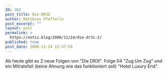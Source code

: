 ```yaml
---
ID: 262
post_title: Die DR3I
author: Matthias Pfefferle
post_excerpt: ""
layout: post
permalink: >
  https://notiz.blog/2006/11/24/die-dr3i-2/
published: true
post_date: 2006-11-24 12:47:54
---
```

<!-- wp:paragraph -->
<p>Ab heute gibt es 2 neue Folgen von "Die DR3I". Folge 04 "Zug Um Zug" und ein Mitratefall (keine Ahnung wie das funktioniert soll) "Hotel Luxury End".</p>
<!-- /wp:paragraph -->